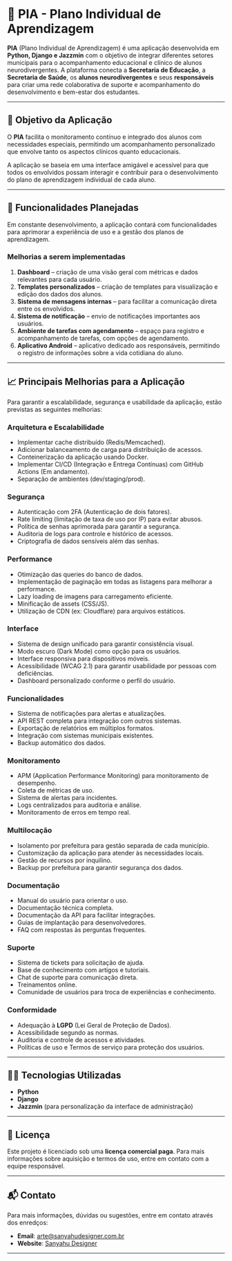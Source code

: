 # 📘 PIA - Plano Individual de Aprendizagem

**PIA** (Plano Individual de Aprendizagem) é uma aplicação desenvolvida em **Python, Django e Jazzmin** com o objetivo de integrar diferentes setores municipais para o acompanhamento educacional e clínico de alunos neurodivergentes. A plataforma conecta a **Secretaria de Educação**, a **Secretaria de Saúde**, os **alunos neurodivergentes** e seus **responsáveis** para criar uma rede colaborativa de suporte e acompanhamento do desenvolvimento e bem-estar dos estudantes.

---

## 🎯 Objetivo da Aplicação

O **PIA** facilita o monitoramento contínuo e integrado dos alunos com necessidades especiais, permitindo um acompanhamento personalizado que envolve tanto os aspectos clínicos quanto educacionais.

A aplicação se baseia em uma interface amigável e acessível para que todos os envolvidos possam interagir e contribuir para o desenvolvimento do plano de aprendizagem individual de cada aluno.

---

## 🚀 Funcionalidades Planejadas

Em constante desenvolvimento, a aplicação contará com funcionalidades para aprimorar a experiência de uso e a gestão dos planos de aprendizagem. 

### Melhorias a serem implementadas

1. **Dashboard** – criação de uma visão geral com métricas e dados relevantes para cada usuário.
2. **Templates personalizados** – criação de templates para visualização e edição dos dados dos alunos.
3. **Sistema de mensagens internas** – para facilitar a comunicação direta entre os envolvidos.
4. **Sistema de notificação** – envio de notificações importantes aos usuários.
5. **Ambiente de tarefas com agendamento** – espaço para registro e acompanhamento de tarefas, com opções de agendamento.
6. **Aplicativo Android** – aplicativo dedicado aos responsáveis, permitindo o registro de informações sobre a vida cotidiana do aluno.

---

## 📈 Principais Melhorias para a Aplicação

Para garantir a escalabilidade, segurança e usabilidade da aplicação, estão previstas as seguintes melhorias:

### Arquitetura e Escalabilidade

- Implementar cache distribuído (Redis/Memcached).
- Adicionar balanceamento de carga para distribuição de acessos.
- Conteinerização da aplicação usando Docker.
- Implementar CI/CD (Integração e Entrega Contínuas) com GitHub Actions (Em andamento).
- Separação de ambientes (dev/staging/prod).

### Segurança

- Autenticação com 2FA (Autenticação de dois fatores).
- Rate limiting (limitação de taxa de uso por IP) para evitar abusos.
- Política de senhas aprimorada para garantir a segurança.
- Auditoria de logs para controle e histórico de acessos.
- Criptografia de dados sensíveis além das senhas.

### Performance

- Otimização das queries do banco de dados.
- Implementação de paginação em todas as listagens para melhorar a performance.
- Lazy loading de imagens para carregamento eficiente.
- Minificação de assets (CSS/JS).
- Utilização de CDN (ex: Cloudflare) para arquivos estáticos.

### Interface

- Sistema de design unificado para garantir consistência visual.
- Modo escuro (Dark Mode) como opção para os usuários.
- Interface responsiva para dispositivos móveis.
- Acessibilidade (WCAG 2.1) para garantir usabilidade por pessoas com deficiências.
- Dashboard personalizado conforme o perfil do usuário.

### Funcionalidades

- Sistema de notificações para alertas e atualizações.
- API REST completa para integração com outros sistemas.
- Exportação de relatórios em múltiplos formatos.
- Integração com sistemas municipais existentes.
- Backup automático dos dados.

### Monitoramento

- APM (Application Performance Monitoring) para monitoramento de desempenho.
- Coleta de métricas de uso.
- Sistema de alertas para incidentes.
- Logs centralizados para auditoria e análise.
- Monitoramento de erros em tempo real.

### Multilocação

- Isolamento por prefeitura para gestão separada de cada município.
- Customização da aplicação para atender às necessidades locais.
- Gestão de recursos por inquilino.
- Backup por prefeitura para garantir segurança dos dados.

### Documentação

- Manual do usuário para orientar o uso.
- Documentação técnica completa.
- Documentação da API para facilitar integrações.
- Guias de implantação para desenvolvedores.
- FAQ com respostas às perguntas frequentes.

### Suporte

- Sistema de tickets para solicitação de ajuda.
- Base de conhecimento com artigos e tutoriais.
- Chat de suporte para comunicação direta.
- Treinamentos online.
- Comunidade de usuários para troca de experiências e conhecimento.

### Conformidade

- Adequação à **LGPD** (Lei Geral de Proteção de Dados).
- Acessibilidade segundo as normas.
- Auditoria e controle de acessos e atividades.
- Políticas de uso e Termos de serviço para proteção dos usuários.

---

## 👨‍💻 Tecnologias Utilizadas

- **Python** 
- **Django** 
- **Jazzmin** (para personalização da interface de administração)

---

## 📝 Licença

Este projeto é licenciado sob uma **licença comercial paga**. Para mais informações sobre aquisição e termos de uso, entre em contato com a equipe responsável.

---

## 📬 Contato

Para mais informações, dúvidas ou sugestões, entre em contato através dos enredços:

- **Email**: arte@sanyahudesigner.com.br
- **Website**: [Sanyahu Designer](https://sanyahudesigner.com.br)

---
